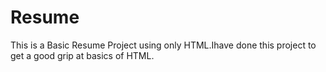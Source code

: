 # Resume
This is a Basic Resume Project using only HTML.Ihave done this project to get a good grip at basics of HTML. 
